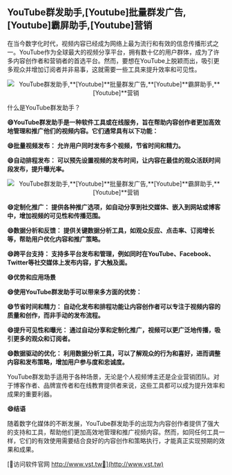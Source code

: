 ## **YouTube群发助手,**[Youtube]**批量群发广告,**[Youtube]**霸屏助手,**[Youtube]**营销**

在当今数字化时代，视频内容已经成为网络上最为流行和有效的信息传播形式之一。YouTube作为全球最大的视频分享平台，拥有数十亿的用户群体，成为了许多内容创作者和营销者的首选平台。然而，要想在YouTube上脱颖而出，吸引更多观众并增加订阅者并非易事，这就需要一些工具来提升效率和可见性。

 <center><img src="https://vst.tw/MP4/tuiguang/png/1.png" alt="YouTube群发助手,**[Youtube]**批量群发广告,**[Youtube]**霸屏助手,**[Youtube]**营销"></center>

什么是YouTube群发助手？

**😄YouTube群发助手是一种软件工具或在线服务，旨在帮助内容创作者更加高效地管理和推广他们的视频内容。它们通常具有以下功能：**

**😄批量视频发布： 允许用户同时发布多个视频，节省时间和精力。**

**😄自动排程发布： 可以预先设置视频的发布时间，让内容在最佳的观众活跃时间段发布，提升曝光率。**

 <center><img src="https://vst.tw/MP4/tuiguang/png/0.png" alt="YouTube群发助手,**[Youtube]**批量群发广告,**[Youtube]**霸屏助手,**[Youtube]**营销"></center>

**😄定制化推广： 提供各种推广选项，如自动分享到社交媒体、嵌入到网站或博客中，增加视频的可见性和传播范围。**

**😄数据分析和反馈： 提供关键数据分析工具，如观众反应、点击率、订阅增长等，帮助用户优化内容和推广策略。**

**😄跨平台支持： 支持多平台发布和管理，例如同时在YouTube、Facebook、Twitter等社交媒体上发布内容，扩大触及面。**

**😄优势和应用场景**

**😄使用YouTube群发助手可以带来多方面的优势：**

**😄节省时间和精力： 自动化发布和排程功能让内容创作者可以专注于视频内容的质量和创作，而非手动的发布流程。**

**😄提升可见性和曝光： 通过自动分享和定制化推广，视频可以更广泛地传播，吸引更多的观众和订阅者。**

**😄数据驱动的优化： 利用数据分析工具，可以了解观众的行为和喜好，进而调整内容和发布策略，增加用户参与度和忠诚度。**

YouTube群发助手适用于各种场景，无论是个人视频博主还是企业营销团队。对于博客作者、品牌宣传者和在线教育提供者来说，这些工具都可以成为提升效率和成果的重要利器。

**😄结语**

随着数字化媒体的不断发展，YouTube群发助手的出现为内容创作者提供了强大的支持和工具，帮助他们更加高效地管理和推广视频内容。然而，如同任何工具一样，它们的有效使用需要结合良好的内容创作和策略执行，才能真正实现预期的效果和成果。


[👻访问软件官网 http://www.vst.tw👻](http://www.vst.tw)
